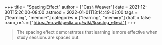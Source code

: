 +++
title = "Spacing Effect"
author = ["Cash Weaver"]
date = 2021-12-30T15:26:00-08:00
lastmod = 2022-01-01T13:14:49-08:00
tags = ["learning", "memory"]
categories = ["learning", "memory"]
draft = false
roam_refs = ["https://en.wikipedia.org/wiki/Spacing_effect"]
+++

> The spacing effect demonstrates that learning is more effective when study sessions are spaced out.
